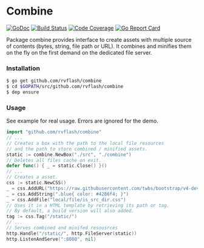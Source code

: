 # Combine

[![GoDoc](https://godoc.org/github.com/rvflash/combine?status.svg)](https://godoc.org/github.com/rvflash/combine)
[![Build Status](https://img.shields.io/travis/rvflash/combine.svg)](https://travis-ci.org/rvflash/combine)
[![Code Coverage](https://img.shields.io/codecov/c/github/rvflash/combine.svg)](http://codecov.io/github/rvflash/combine?branch=master)
[![Go Report Card](https://goreportcard.com/badge/github.com/rvflash/combine)](https://goreportcard.com/report/github.com/rvflash/combine)


Package combine provides interface to create assets with multiple source of contents (bytes, string, file path or URL).
It combines and minifies them on the fly on the first demand on the dedicated file server.


### Installation

```bash
$ go get github.com/rvflash/combine
$ cd $GOPATH/src/github.com/rvflash/combine
$ dep ensure
```

### Usage

See example for real usage. Errors are ignored for the demo.

```go
import "github.com/rvflash/combine"
// ...
// Creates a box with the path to the local file resources
// and the path to store combined / minified assets.
static := combine.NewBox("./src", "./combine")
// Deletes all files cache on exit. 
defer func() { _ = static.Close() }()
// ...
// Creates a asset.
css := static.NewCSS()
_ = css.AddURL("https://raw.githubusercontent.com/twbs/bootstrap/v4-dev/dist/css/bootstrap-reboot.css")
_ = css.AddString(".blue{ color: #4286f4; }")
_ = css.AddFile("local/file/is_src_dir.css")
// Uses it in a HTML template by retrieving its path or tag.
// By default, a build version will also added.
tag := css.Tag("/static/")
// ...
// Serves combined and minifed resousrces
http.Handle("/static/", http.FileServer(static))
http.ListenAndServe(":8080", nil)
```